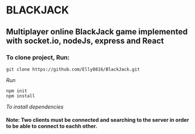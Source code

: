 # **BLACKJACK**

## Multiplayer online BlackJack game implemented with socket.io, nodeJs, express and React


### **To clone project, Run:** 
```
git clone https://github.com/Elly0816/BlackJack.git
```


*Run*

```
npm init
npm install
```

*To install dependencies*


#### Note: Two clients must be connected and searching to the server in order to be able to connect to eachh other. 






